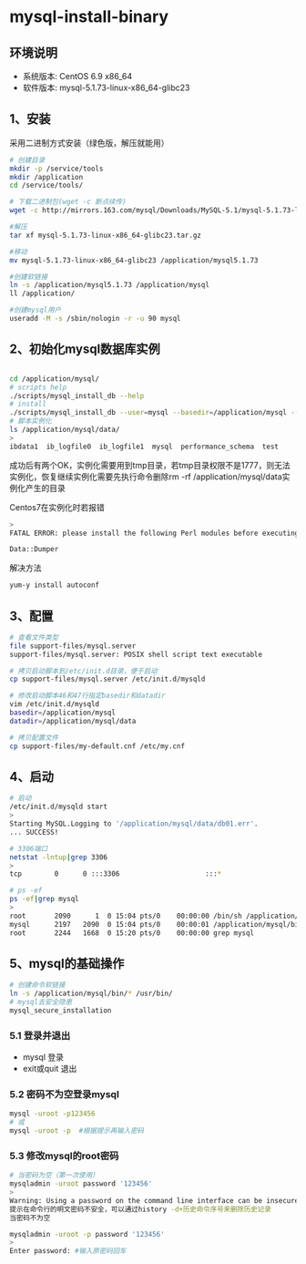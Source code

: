 # mysql-install-binary

## 环境说明

- 系统版本: CentOS 6.9 x86_64
- 软件版本: mysql-5.1.73-linux-x86_64-glibc23

## 1、安装

采用二进制方式安装（绿色版，解压就能用）

```bash
# 创建目录
mkdir -p /service/tools
mkdir /application
cd /service/tools/

# 下载二进制包(wget -c 断点续传)
wget -c http://mirrors.163.com/mysql/Downloads/MySQL-5.1/mysql-5.1.73-linux-x86_64-glibc23.tar.gz

#解压
tar xf mysql-5.1.73-linux-x86_64-glibc23.tar.gz

#移动
mv mysql-5.1.73-linux-x86_64-glibc23 /application/mysql5.1.73

#创建软链接
ln -s /application/mysql5.1.73 /application/mysql
ll /application/

#创建mysql用户
useradd -M -s /sbin/nologin -r -u 90 mysql
```

## 2、初始化mysql数据库实例

```bash

cd /application/mysql/
# scripts help
./scripts/mysql_install_db --help
# install
./scripts/mysql_install_db --user=mysql --basedir=/application/mysql --datadir=/application/mysql/data
# 脚本实例化
ls /application/mysql/data/
>
ibdata1  ib_logfile0  ib_logfile1  mysql  performance_schema  test
```

成功后有两个OK，实例化需要用到tmp目录，若tmp目录权限不是1777，则无法实例化，恢复继续实例化需要先执行命令删除rm -rf /application/mysql/data实例化产生的目录

Centos7在实例化时若报错

```bash
>
FATAL ERROR: please install the following Perl modules before executing /usr/local/mysql/scripts/mysql_install_db:

Data::Dumper
```

解决方法

```bash
yum-y install autoconf
```

## 3、配置

```bash
# 查看文件类型
file support-files/mysql.server
support-files/mysql.server: POSIX shell script text executable

# 拷贝启动脚本到/etc/init.d目录，便于启动
cp support-files/mysql.server /etc/init.d/mysqld

# 修改启动脚本46和47行指定basedir和datadir
vim /etc/init.d/mysqld
basedir=/application/mysql
datadir=/application/mysql/data

# 拷贝配置文件
cp support-files/my-default.cnf /etc/my.cnf
```

## 4、启动

```bash
# 启动
/etc/init.d/mysqld start
>
Starting MySQL.Logging to '/application/mysql/data/db01.err'.
... SUCCESS!

# 3306端口
netstat -lntup|grep 3306
>
tcp        0      0 :::3306                     :::*                        LISTEN      2197/mysql

# ps -ef
ps -ef|grep mysql
>
root       2090      1  0 15:04 pts/0    00:00:00 /bin/sh /application/mysql/bin/mysqld_safe --datadir=/application/mysql/data --pid-file=/application/mysql/data/db01.pid
mysql      2197   2090  0 15:04 pts/0    00:00:01 /application/mysql/bin/mysqld --basedir=/application/mysql --datadir=/application/mysql/data --plugin-dir=/application/mysql/lib/plugin --user=mysql --log-error=/application/mysql/data/db01.err --pid-file=/application/mysql/data/db01.pid
root       2244   1668  0 15:20 pts/0    00:00:00 grep mysql
```

## 5、mysql的基础操作

```bash
# 创建命令软链接
ln -s /application/mysql/bin/* /usr/bin/
# mysql去安全隐患
mysql_secure_installation
```

### 5.1 登录并退出

- mysql       登录
- exit或quit   退出

### 5.2 密码不为空登录mysql

```bash
mysql -uroot -p123456
# 或
mysql -uroot -p  #根据提示再输入密码
```

### 5.3 修改mysql的root密码

```bash
# 当密码为空（第一次使用）
mysqladmin -uroot password '123456'
>
Warning: Using a password on the command line interface can be insecure.
提示在命令行的明文密码不安全，可以通过history -d+历史命令序号来删除历史记录
当密码不为空

mysqladmin -uroot -p password '123456'
>
Enter password: #输入原密码回车
```
